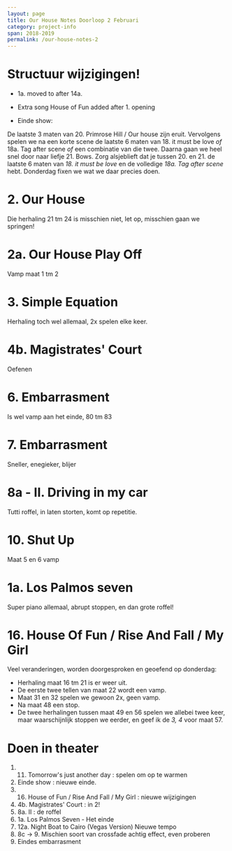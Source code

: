 ```yaml
---
layout: page
title: Our House Notes Doorloop 2 Februari
category: project-info
span: 2018-2019
permalink: /our-house-notes-2
---
```



# Structuur wijzigingen!

- 1a. moved to after 14a.
- Extra song House of Fun added after 1. opening

- Einde show:

De laatste 3 maten van 20. Primrose Hill / Our house zijn eruit. Vervolgens
spelen we na een korte scene de laatste 6 maten van 18. it must be love _of_
18a. Tag after scene _of_ een combinatie van die twee. Daarna gaan we heel snel
door naar liefje 21. Bows.  Zorg alsjeblieft dat je tussen 20. en 21. de
laatste 6 maten van _18. it must be love_ en de volledige _18a. Tag after
scene_ hebt. Donderdag fixen we wat we daar precies doen.


# 2. Our House

Die herhaling 21 tm 24 is misschien niet, let op, misschien gaan we springen!

# 2a. Our House Play Off

Vamp maat 1 tm 2

# 3. Simple Equation

Herhaling toch wel allemaal, 2x spelen elke keer.


# 4b. Magistrates' Court

Oefenen

# 6. Embarrasment

Is wel vamp aan het einde, 80 tm 83

# 7. Embarrasment 

Sneller, enegieker, blijer

# 8a - II. Driving in my car

Tutti roffel, in laten storten, komt op repetitie.

# 10. Shut Up

Maat 5 en 6 vamp

# 1a. Los Palmos seven

Super piano allemaal, abrupt stoppen, en dan grote roffel!

# 16. House Of Fun / Rise And Fall / My Girl

Veel veranderingen, worden doorgesproken en geoefend op donderdag:

- Herhaling maat 16 tm 21 is er weer uit.
- De eerste twee tellen van maat 22 wordt een vamp.
- Maat 31 en 32 spelen we gewoon 2x, geen vamp.
- Na maat 48 een stop. 
- De twee herhalingen tussen maat 49 en 56 spelen we allebei twee keer, maar waarschijnlijk stoppen we eerder, en geef ik de _3, 4_ voor maat 57. 


# Doen in theater

1. 11. Tomorrow's just another day : spelen om op te warmen
1. Einde show : nieuwe einde.
2. 16. House of Fun / Rise And Fall / My Girl : nieuwe wijzigingen
3. 4b. Magistrates' Court : in 2!
4. 8a. II : de roffel 
5. 1a. Los Palmos Seven - Het einde
6. 12a. Night Boat to Cairo (Vegas Version) Nieuwe tempo
7. 8c -> 9. Mischien soort van crossfade achtig effect, even proberen
8. Eindes embarrasment
